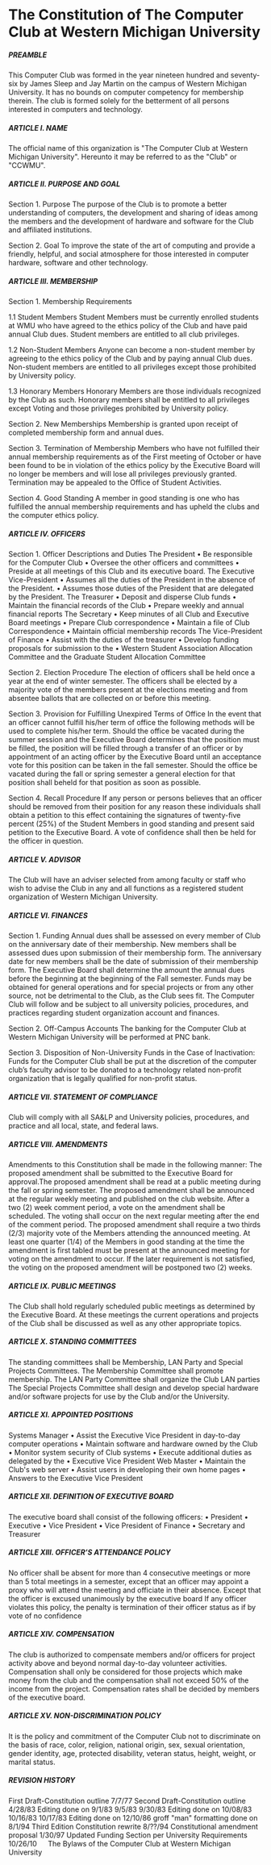 # The Constitution of The Computer Club at Western Michigan University


##### PREAMBLE

This Computer Club was formed in the year nineteen hundred and seventy-six by James Sleep and Jay Martin on the campus of Western Michigan University. It has no bounds on computer competency for membership therein. The club is formed solely for the betterment of all persons interested in computers and technology.


##### ARTICLE I.     NAME
The official name of this organization is "The Computer Club at Western Michigan University". Hereunto it may be referred to as the "Club" or "CCWMU".


##### ARTICLE II.     PURPOSE AND GOAL
Section 1.     Purpose
The purpose of the Club is to promote a better understanding of computers, the development and sharing of ideas among the members and the development of hardware and software for the Club and affiliated institutions.

Section 2.     Goal
To improve the state of the art of computing and provide a friendly, helpful, and social atmosphere for those interested in computer hardware, software and other technology.

##### ARTICLE III.     MEMBERSHIP


Section 1.     Membership Requirements

1.1     Student Members
Student Members must be currently enrolled students at WMU who have agreed to the ethics policy of the Club and have paid annual Club dues. Student members are entitled to all club privileges.

1.2     Non-Student Members
Anyone can become a non-student member by agreeing to the ethics policy of the Club and by paying annual Club dues. Non-student members are entitled to all privileges except those prohibited by University policy.

1.3     Honorary Members
Honorary Members are those individuals recognized by the Club as such. Honorary members shall be entitled to all privileges except Voting and those privileges prohibited by University policy.

Section 2.     New Memberships
Membership is granted upon receipt of completed membership form and annual dues.

Section 3.     Termination of Membership
Members who have not fulfilled their annual membership requirements as of the First meeting of October or have been found to be in violation of the ethics policy by the Executive Board will no longer be members and will lose all privileges previously granted. Termination may be appealed to the Office of Student Activities.

Section 4.     Good Standing
A member in good standing is one who has fulfilled the annual membership requirements and has upheld the clubs and the computer ethics policy.


##### ARTICLE IV.     OFFICERS
Section 1.     Officer Descriptions and Duties
The President
•	Be responsible for the Computer Club
•	Oversee the other officers and committees
•	Preside at all meetings of this Club and its executive board.
The Executive Vice-President
•	Assumes all the duties of the President in the absence of the President.
•	Assumes those duties of the President that are delegated by the President.
The Treasurer
•	Deposit and disperse Club funds
•	Maintain the financial records of the Club
•	Prepare weekly and annual financial reports
The Secretary
•	Keep minutes of all Club and Executive Board meetings
•	Prepare Club correspondence
•	Maintain a file of Club Correspondence
•	Maintain official membership records
The Vice-President of Finance
•	Assist with the duties of the treasurer
•	Develop funding proposals for submission to the
•	Western Student Association Allocation Committee and the Graduate Student Allocation Committee

Section 2.     Election Procedure
The election of officers shall be held once a year at the end of winter semester. The officers shall be elected by a majority vote of the members present at the elections meeting and from absentee ballots that are collected on or before this meeting.

Section 3.     Provision for Fulfilling Unexpired Terms of Office
In the event that an officer cannot fulfill his/her term of office the following methods will be used to complete his/her term. Should the office be vacated during the summer session and the Executive Board determines that the position must be filled, the position will be filled through a transfer of an officer or by appointment of an acting officer by the Executive Board until an acceptance vote for this position can be taken in the fall semester. Should the office be vacated during the fall or spring semester a general election for that position shall beheld for that position as soon as possible.

Section 4.     Recall Procedure
If any person or persons believes that an officer should be removed from their position for any reason these individuals shall obtain a petition to this effect containing the signatures of twenty-five percent (25%) of the Student Members in good standing and present said petition to the Executive Board. A vote of confidence shall then be held for the officer in question.

##### ARTICLE V.     ADVISOR
The Club will have an adviser selected from among faculty or staff who wish to advise the Club in any and all functions as a registered student organization of Western Michigan University.


##### ARTICLE VI.     FINANCES
Section 1.     Funding
Annual dues shall be assessed on every member of Club on the anniversary date of their membership. New members shall be assessed dues upon submission of their membership form. The anniversary date for new members shall be the date of submission of their membership form. The Executive Board shall determine the amount the annual dues before the beginning at the beginning of the Fall semester. Funds may be obtained for general operations and for special projects or from any other source, not be detrimental to the Club, as the Club sees fit. The Computer Club will follow and be subject to all university policies, procedures, and practices regarding student organization account and finances.

Section 2.     Off-Campus Accounts
The banking for the Computer Club at Western Michigan University will be performed at PNC bank.

Section 3.     Disposition of Non-University Funds in the Case of Inactivation:
Funds for the Computer Club shall be put at the discretion of the computer club’s faculty advisor to be donated to a technology related non-profit organization that is legally qualified for non-profit status.


##### ARTICLE VII.     STATEMENT OF COMPLIANCE
Club will comply with all SA&LP and University policies, procedures, and practice and all local, state, and federal laws.


##### ARTICLE VIII.     AMENDMENTS
Amendments to this Constitution shall be made in the following manner: The proposed amendment shall be submitted to the Executive Board for approval.The proposed amendment shall be read at a public meeting during the fall or spring semester. The proposed amendment shall be announced at the regular weekly meeting and published on the club website. After a two (2) week comment period, a vote on the amendment shall be scheduled. The voting shall occur on the next regular meeting after the end of the comment period. The proposed amendment shall require a two thirds (2/3) majority vote of the Members attending the announced meeting. At least one quarter (1/4) of the Members in good standing at the time the amendment is first tabled must be present at the announced meeting for voting on the amendment to occur. If the later requirement is not satisfied, the voting on the proposed amendment will be postponed two (2) weeks.


##### ARTICLE IX.     PUBLIC MEETINGS
The Club shall hold regularly scheduled public meetings as determined by the Executive Board. At these meetings the current operations and projects of the Club shall be discussed as well as any other appropriate topics.


##### ARTICLE X.     STANDING COMMITTEES
The standing committees shall be Membership, LAN Party and Special Projects Committees. The Membership Committee shall promote membership. The LAN Party Committee shall organize the Club LAN parties The Special Projects Committee shall design and develop special hardware and/or software projects for use by the Club and/or the University.


##### ARTICLE XI.     APPOINTED POSITIONS
Systems Manager
•	Assist the Executive Vice President in day-to-day computer operations
•	Maintain software and hardware owned by the Club
•	Monitor system security of Club systems
•	Execute additional duties as delegated by the
•	Executive Vice President
Web Master
•	Maintain the Club's web server
•	Assist users in developing their own home pages
•	Answers to the Executive Vice President


##### ARTICLE XII.     DEFINITION OF EXECUTIVE BOARD
The executive board shall consist of the following officers:
•	President
•	Executive
•	Vice President
•	Vice President of Finance
•	Secretary and Treasurer


##### ARTICLE XIII.     OFFICER’S ATTENDANCE POLICY
No officer shall be absent for more than 4 consecutive meetings or more than 5 total meetings in a semester, except that an officer may appoint a proxy who will attend the meeting and officiate in their absence. Except that the officer is excused unanimously by the executive board If any officer violates this policy, the penalty is termination of their officer status as if by vote of no confidence


##### ARTICLE XIV.     COMPENSATION
The club is authorized to compensate members and/or officers for project activity above and beyond normal day-to-day volunteer activities. Compensation shall only be considered for those projects which make money from the club and the compensation shall not exceed 50% of the income from the project. Compensation rates shall be decided by members of the executive board.


##### ARTICLE XV.     NON-DISCRIMINATION POLICY
It is the policy and commitment of the Computer Club not to discriminate on the basis of race, color, religion, national origin, sex, sexual orientation, gender identity, age, protected disability, veteran status, height, weight, or marital status.


##### REVISION HISTORY
First Draft-Constitution outline 7/7/77
Second Draft-Constitution outline 4/28/83
Editing done on 9/1/83 9/5/83 9/30/83
Editing done on 10/08/83 10/16/83 10/17/83
Editing done on 12/10/86
groff "man" formatting done on 8/1/94
Third Edition Constitution rewrite 8/??/94
Constitutional amendment proposal 1/30/97
Updated Funding Section per University Requirements 10/26/10
 
The Bylaws of the Computer Club at Western Michigan University
